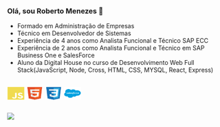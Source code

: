 ### Olá, sou Roberto Menezes 👋

- Formado em Administração de Empresas
- Técnico em Desenvolvedor de Sistemas
- Experiência de 4 anos como Analista Funcional e Técnico SAP ECC
- Experiência de 2 anos como Analista Funcional e Técnico em SAP Business One e SalesForce
- Aluno da Digital House no curso de Desenvolvimento Web Full Stack(JavaScript, Node, Cross, HTML, CSS, MYSQL, React, Express)

<div style="display: inline_block"><br>
  <img align="center" alt="roberto-Js" height="30" width="40" src="https://raw.githubusercontent.com/devicons/devicon/master/icons/javascript/javascript-plain.svg">
  <img align="center" alt="roberto-HTML" height="30" width="40" src="https://raw.githubusercontent.com/devicons/devicon/master/icons/html5/html5-original.svg">
  <img align="center" alt="roberto-CSS" height="30" width="40" src="https://raw.githubusercontent.com/devicons/devicon/master/icons/css3/css3-original.svg">
  <img align="center" alt="roberto-CSS" height="30" width="40" src="https://github.com/devicons/devicon/blob/master/icons/salesforce/salesforce-plain.svg">
</div>
 
##

<div> 
<a href="https://www.linkedin.com/in/roberto-menezes-22b648152/" target="_blank"><img src="https://img.shields.io/badge/-LinkedIn-%230077B5?style=for-the-badge&logo=linkedin&logoColor=white" target="_blank"></a> 
</div>

